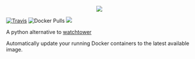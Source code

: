 <p align="center">
  <img src="https://i.imgur.com/kYbI9Hi.png">
</p>

[![Travis](https://img.shields.io/travis/circa10a/ouroboros.svg?style=flat-square)](https://travis-ci.org/circa10a/ouroboros)
![Docker Pulls](https://img.shields.io/docker/pulls/circa10a/ouroboros.svg?style=flat-square)
[![](https://images.microbadger.com/badges/image/circa10a/ouroboros.svg)](https://microbadger.com/images/circa10a/ouroboros "Get your own image badge on microbadger.com")

A python alternative to [watchtower](https://github.com/v2tec/watchtower)

Automatically update your running Docker containers to the latest available image.
